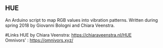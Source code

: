 ## HUE
An Arduino script to map RGB values into vibration patterns. 
Written during spring 2018 by Giovanni Bologni and Chiara Veenstra.

#Links
HUE by Chiara Veenstra: https://chiaraveenstra.nl/HUE  
Omnivors' : https://omnivors.xyz/

